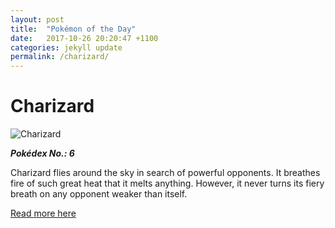 ```yaml
---
layout: post
title:  "Pokémon of the Day"
date:   2017-10-26 20:20:47 +1100
categories: jekyll update
permalink: /charizard/
---
```


# Charizard

![Charizard](https://assets.pokemon.com/assets/cms2/img/pokedex/full/006.png)

**_Pokédex No.: 6_**

Charizard flies around the sky in search of powerful opponents. It breathes fire of such great heat that it melts anything. However, it never turns its fiery breath on any opponent weaker than itself.

[Read more here](https://www.pokemon.com/au/pokedex/charizard)